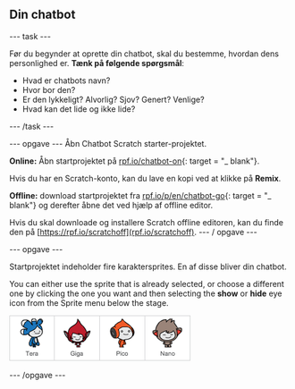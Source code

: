 ## Din chatbot

\--- task \---

Før du begynder at oprette din chatbot, skal du bestemme, hvordan dens personlighed er. **Tænk på følgende spørgsmål**:

+ Hvad er chatbots navn?
+ Hvor bor den?
+ Er den lykkeligt? Alvorlig? Sjov? Genert? Venlige?
+ Hvad kan det lide og ikke lide?

\--- /task \---

\--- opgave \--- Åbn Chatbot Scratch starter-projektet.

**Online:** Åbn startprojektet på [rpf.io/chatbot-on](http://rpf.io/chatbot-on){: target = "_ blank"}.

Hvis du har en Scratch-konto, kan du lave en kopi ved at klikke på **Remix**.

**Offline:** download startprojektet fra [rpf.io/p/en/chatbot-go](http://rpf.io/p/en/chatbot-go){: target = "_ blank"} og derefter åbne det ved hjælp af offline editor.

Hvis du skal downloade og installere Scratch offline editoren, kan du finde den på [https://rpf.io/scratchoff](rpf.io/scratchoff). \--- / opgave \---

\--- opgave \---

Startprojektet indeholder fire karaktersprites. En af disse bliver din chatbot.

You can either use the sprite that is already selected, or choose a different one by clicking the one you want and then selecting the **show** or **hide** eye icon from the Sprite menu below the stage.

![Vælg et tegn](images/chatbot-characters.png)

\--- /opgave \---